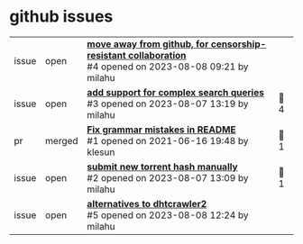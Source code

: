 # github issues

<table>
<tr>
<td>issue</td>
<td>open</td>
<td><b><a href="md/2023-08-08.4.issue.open.md">move away from github, for censorship-resistant collaboration</a></b><br>#4 opened on 2023-08-08 09:21 by milahu</td>
<td></td>
</tr>
<tr>
<td>issue</td>
<td>open</td>
<td><b><a href="md/2023-08-07.3.issue.open.md">add support for complex search queries</a></b><br>#3 opened on 2023-08-07 13:19 by milahu</td>
<td>&#x1f4ac; 4</td>
</tr>
<tr>
<td>pr</td>
<td>merged</td>
<td><b><a href="md/2021-06-16.1.pr.merged.md">Fix grammar mistakes in README</a></b><br>#1 opened on 2021-06-16 19:48 by klesun</td>
<td>&#x1f4ac; 1</td>
</tr>
<tr>
<td>issue</td>
<td>open</td>
<td><b><a href="md/2023-08-07.2.issue.open.md">submit new torrent hash manually</a></b><br>#2 opened on 2023-08-07 13:09 by milahu</td>
<td>&#x1f4ac; 1</td>
</tr>
<tr>
<td>issue</td>
<td>open</td>
<td><b><a href="md/2023-08-08.5.issue.open.md">alternatives to dhtcrawler2</a></b><br>#5 opened on 2023-08-08 12:24 by milahu</td>
<td></td>
</tr>
</table>
